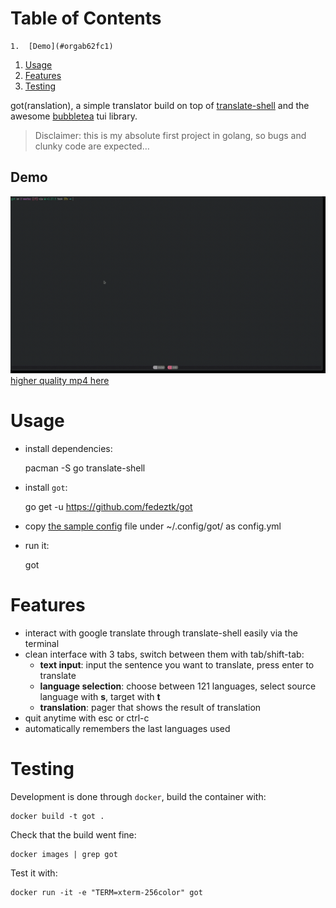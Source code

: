 
# Table of Contents

    1.  [Demo](#orgab62fc1)
1.  [Usage](#orgfa2aa9c)
2.  [Features](#org26baa6c)
3.  [Testing](#org2744438)

got(ranslation), a simple translator build on top of [translate-shell](https://github.com/soimort/translate-shell) and the awesome [bubbletea](https://github.com/charmbracelet/bubbletea) tui library.

> Disclaimer: this is my absolute first project in golang, so bugs and clunky code are expected&#x2026;


<a id="orgab62fc1"></a>

## Demo

![img](./media/got.gif)
[higher quality mp4 here](./media/got.mp4)


<a id="orgfa2aa9c"></a>

# Usage

-   install dependencies:

    pacman -S go translate-shell

-   install `got`:

    go get -u https://github.com/fedeztk/got

-   copy [the sample config](https://github.com/fedeztk/got/blob/master/config.yml) file under ~/.config/got/ as config.yml
-   run it:

    got


<a id="org26baa6c"></a>

# Features

-   interact with google translate through translate-shell easily via the terminal
-   clean interface with 3 tabs, switch between them with tab/shift-tab:
    -   **text input**: input the sentence you want to translate, press enter to translate
    -   **language selection**: choose between 121 languages, select source language with **s**, target with **t**
    -   **translation**: pager that shows the result of translation
-   quit anytime with esc or ctrl-c
-   automatically remembers the last languages used


<a id="org2744438"></a>

# Testing

Development is done through `docker`, build the container with:

    docker build -t got .

Check that the build went fine:

    docker images | grep got

Test it with:

    docker run -it -e "TERM=xterm-256color" got

